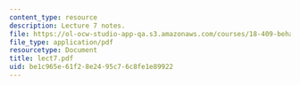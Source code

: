 ```yaml
---
content_type: resource
description: Lecture 7 notes.
file: https://ol-ocw-studio-app-qa.s3.amazonaws.com/courses/18-409-behavior-of-algorithms-spring-2002/be1c965e61f28e2495c76c8fe1e89922_lect7.pdf
file_type: application/pdf
resourcetype: Document
title: lect7.pdf
uid: be1c965e-61f2-8e24-95c7-6c8fe1e89922
---
```

